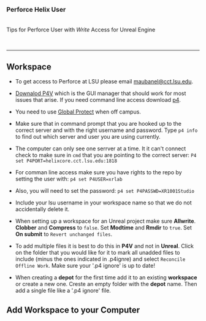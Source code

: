 <img src="https://via.placeholder.com/1000x4/45D7CA/45D7CA" alt="drawing" height="4px"/>

### Perforce Helix User

<img src="https://via.placeholder.com/1000x4/45D7CA/45D7CA" alt="drawing" height="4px"/>

Tips for Perforce User with *Write* Access for Unreal Engine

<br>

---

## Workspace

- To get access to Perforce at LSU please email [maubanel@cct.lsu.edu](mailto:maubanel@cct.lsu.edu).

- [Downalod P4V](https://www.perforce.com/downloads/helix-visual-client-p4v) which is the GUI manager that should work for most issues that arise.  If you need command line access download [p4](https://www.perforce.com/products/helix-core-apps/command-line-client).

- You need to use [Global Protect]() when off campus.

- Make sure that in command prompt that you are hooked up to the correct server and with the right username and password.  Type `p4 info` to find out which server and user you are using currently.

- The computer can only see one serrver at a time.  It it can't connect check to make sure in `cmd` that you are pointing to the correct server: `P4 set P4PORT=helixcore.cct.lsu.edu:1818`

- For comman line access make sure you have rights to the repo by setting the user with: `p4 set P4USER=xrlab`

- Also, you will need to set the password: `p4 set P4PASSWD=XR1001Studio`

- Include your lsu username in your workspace name so that we do not accidentally delete it.

- When setting up a workspace for an Unreal project make sure **Allwrite**. **Clobber** and **Compress** to `false`.  Set **Modtime** and **Rmdir** to `true`.  Set **On submit** to `Revert unchanged files`.

- To add multiple files it is best to do this in **P4V** and not in **Unreal**.  Click on the folder that you would like for it to mark all unadded files to include (minus the ones indicated in .p4ignre) and select `Reconcile Offline Work`. Make sure your '.p4 ignore' is up to date!

- When creating a **depot** for the first time add it to an existing **workspace** or create a new one.  Creste an empty folder with the **depot** name.  Then add a single file like a '.p4 ignore' file.

## Add Workspace to your Computer



<br><br>

